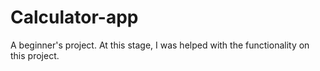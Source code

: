 # Calculator-app
A beginner's project. At this stage, I was helped with the functionality on this project.
